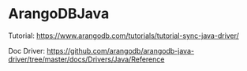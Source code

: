 # ArangoDBJava

Tutorial:
https://www.arangodb.com/tutorials/tutorial-sync-java-driver/

Doc Driver:
https://github.com/arangodb/arangodb-java-driver/tree/master/docs/Drivers/Java/Reference
